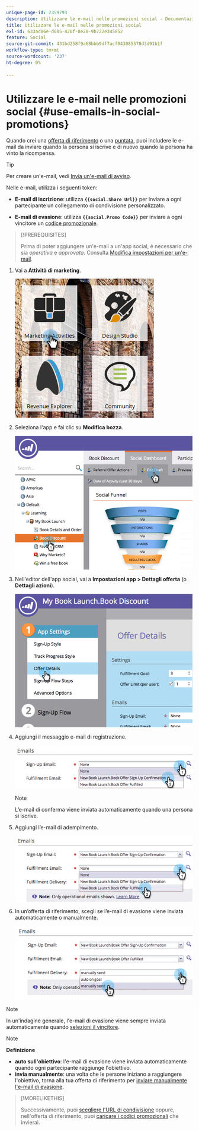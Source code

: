 ```yaml
---
unique-page-id: 2359793
description: Utilizzare le e-mail nelle promozioni social - Documentazione Marketo - Documentazione del prodotto
title: Utilizzare le e-mail nelle promozioni social
exl-id: 633ad86e-d085-420f-8e28-9b722e345852
feature: Social
source-git-commit: 431bd258f9a68bbb9df7acf043085578d3d91b1f
workflow-type: tm+mt
source-wordcount: '237'
ht-degree: 0%

---
```


# Utilizzare le e-mail nelle promozioni social {#use-emails-in-social-promotions}

Quando crei una [offerta di riferimento](/help/marketo/product-docs/demand-generation/social/referral-offers/create-a-referral-offer.md) o una [puntata](/help/marketo/product-docs/demand-generation/social/sweepstakes/create-sweepstakes.md), puoi includere le e-mail da inviare quando la persona si iscrive e di nuovo quando la persona ha vinto la ricompensa.

>[!TIP]
>
>Per creare un&#39;e-mail, vedi [Invia un&#39;e-mail di avviso](/help/marketo/getting-started/quick-wins/send-an-email.md).

Nelle e-mail, utilizza i seguenti token:

* **E-mail di iscrizione**: utilizza **`{{social.Share Url}}`** per inviare a ogni partecipante un collegamento di condivisione personalizzato.

* **E-mail di evasione**: utilizza **`{{social.Promo Code}}`** per inviare a ogni vincitore un [codice promozionale](/help/marketo/product-docs/demand-generation/social/social-functions/use-promo-codes-for-offer-fulfillment.md).

>[!PREREQUISITES]
>
>Prima di poter aggiungere un&#39;e-mail a un&#39;app social, è necessario che sia _operativa_ e _approvata_. Consulta [Modifica impostazioni per un&#39;e-mail](/help/marketo/product-docs/email-marketing/general/functions-in-the-editor/make-an-email-operational.md).

1. Vai a **Attività di marketing**.

   ![](assets/ma.png)

1. Seleziona l&#39;app e fai clic su **Modifica bozza**.

   ![](assets/image2014-9-19-16-3a12-3a33.png)

1. Nell&#39;editor dell&#39;app social, vai a **Impostazioni app > Dettagli offerta** (o **Dettagli azioni**).

   ![](assets/image2014-9-19-16-3a12-3a41.png)

1. Aggiungi il messaggio e-mail di registrazione.

   ![](assets/image2014-9-19-16-3a12-3a49.png)

   >[!NOTE]
   >
   >L’e-mail di conferma viene inviata automaticamente quando una persona si iscrive.

1. Aggiungi l’e-mail di adempimento.

   ![](assets/image2014-9-19-16-3a15-3a26.png)

1. In un’offerta di riferimento, scegli se l’e-mail di evasione viene inviata automaticamente o manualmente.

   ![](assets/image2014-9-19-16-3a15-3a36.png)

>[!NOTE]
>
>In un&#39;indagine generale, l&#39;e-mail di evasione viene sempre inviata automaticamente quando [selezioni il vincitore](/help/marketo/product-docs/demand-generation/social/sweepstakes/select-sweepstakes-winners.md).

>[!NOTE]
>
>**Definizione**
>
>* **auto sull&#39;obiettivo**: l&#39;e-mail di evasione viene inviata automaticamente quando ogni partecipante raggiunge l&#39;obiettivo.
>* **invia manualmente**: una volta che le persone iniziano a raggiungere l&#39;obiettivo, torna alla tua offerta di riferimento per [inviare manualmente l&#39;e-mail di evasione](/help/marketo/product-docs/demand-generation/social/referral-offers/send-referral-offer-fulfillment-email.md).
>

>[!MORELIKETHIS]
>
>Successivamente, puoi [scegliere l&#39;URL di condivisione](/help/marketo/product-docs/demand-generation/social/social-functions/choose-the-share-url-for-a-social-app.md) oppure, nell&#39;offerta di riferimento, puoi [caricare i codici promozionali](/help/marketo/product-docs/demand-generation/social/social-functions/use-promo-codes-for-offer-fulfillment.md) che invierai.
